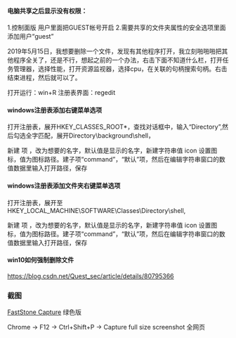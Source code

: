 #### 电脑共享之后显示没有权限：
1.控制面版 用户里面把GUEST帐号开启
2.需要共享的文件夹属性的安全选项里面添加用户“guest”

2019年5月15日，我想要删除一个文件，发现有其他程序打开，我立刻啪啪啪把其他程序全关了，还是不行，想起之前的一个办法，右击下面不知道什么栏，打开任务管理器，选择性能，打开资源监视器，选择cpu，在关联的句柄搜索句柄。右击结束进程，然后就可以了。

打开运行：win+R
注册表界面：regedit

#### windows注册表添加右键菜单选项

打开注册表，展开HKEY_CLASSES_ROOT\*，查找对话框中，输入“Directory”,然后勾选全字匹配，展开Directory\background\shell，

新建 项 ，改为想要的名字，默认值是显示的名字，新建字符串值 icon 设置图标，值为图标路径。建子项“command”，“默认”项，然后在编辑字符串窗口的数值数据里输入打开路径，保存

#### windows注册表添加文件夹右键菜单选项

打开注册表，展开至HKEY_LOCAL_MACHINE\SOFTWARE\Classes\Directory\shell,

新建 项 ，改为想要的名字，默认值是显示的名字，新建字符串值 icon 设置图标，值为图标路径。建子项“command”，“默认”项，然后在编辑字符串窗口的数值数据里输入打开路径，保存

#### win10如何强制删除文件

<https://blog.csdn.net/Quest_sec/article/details/80795366>

### 截图

 [FastStone Capture](https://link.zhihu.com/?target=http%3A//baike.baidu.com/view/1753802.htm) 绿色版

 Chrome -> F12 -> Ctrl+Shift+P -> Capture full size screenshot  全网页